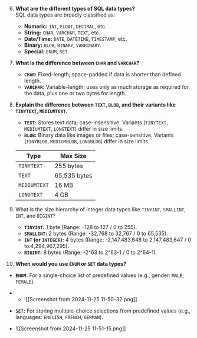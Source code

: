 
6. **What are the different types of SQL data types?**  
    SQL data types are broadly classified as:
    
    - **Numeric:** `INT`, `FLOAT`, `DECIMAL`, etc.
    - **String:** `CHAR`, `VARCHAR`, `TEXT`, etc.
    - **Date/Time:** `DATE`, `DATETIME`, `TIMESTAMP`, etc.
    - **Binary:** `BLOB`, `BINARY`, `VARBINARY`.
    - **Special:** `ENUM`, `SET`.
7. **What is the difference between `CHAR` and `VARCHAR`?**
    
    - **`CHAR`:** Fixed-length; space-padded if data is shorter than defined length.
    - **`VARCHAR`:** Variable-length; uses only as much storage as required for the data, plus one or two bytes for length.
8. **Explain the difference between `TEXT`, `BLOB`, and their variants like `TINYTEXT`, `MEDIUMTEXT`.**
    
    - **`TEXT`:** Stores text data; case-insensitive. Variants (`TINYTEXT`, `MEDIUMTEXT`, `LONGTEXT`) differ in size limits.
    - **`BLOB`:** Binary data like images or files; case-sensitive. Variants (`TINYBLOB`, `MEDIUMBLOB`, `LONGBLOB`) differ in size limits.
    
    |**Type** |**Max Size**|
    |-----|---|
    |`TINYTEXT`|255 bytes|
    |`TEXT`|65,535 bytes|
    |`MEDIUMTEXT`|16 MB|
    |`LONGTEXT`|4 GB|
    
9. What is the size hierarchy of integer data types like `TINYINT`, `SMALLINT`, `INT`, and `BIGINT`?
    
    - **`TINYINT`:** 1 byte (Range: -128 to 127 / 0 to 255).
    - **`SMALLINT`:** 2 bytes (Range: -32,768 to 32,767 / 0 to 65,535).
    - **`INT` (or `INTEGER`):** 4 bytes (Range: -2,147,483,648 to 2,147,483,647 / 0 to 4,294,967,295).
    - **`BIGINT`:** 8 bytes (Range: -2^63 to 2^63-1 / 0 to 2^64-1).
10. **When would you use `ENUM` or `SET` data types?**
    

- **`ENUM`:** For a single-choice list of predefined values (e.g., gender: `MALE`, `FEMALE`).
- - ![[Screenshot from 2024-11-25 11-50-32.png]]

- **`SET`:** For storing multiple-choice selections from predefined values (e.g., languages: `ENGLISH`, `FRENCH`, `GERMAN`).
- ![[Screenshot from 2024-11-25 11-51-15.png]]
